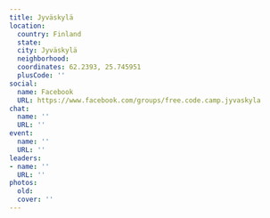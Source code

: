 ```yaml
---
title: Jyväskylä
location:
  country: Finland
  state: 
  city: Jyväskylä
  neighborhood: 
  coordinates: 62.2393, 25.745951
  plusCode: ''
social:
  name: Facebook
  URL: https://www.facebook.com/groups/free.code.camp.jyvaskyla
chat:
  name: ''
  URL: ''
event:
  name: ''
  URL: ''
leaders:
- name: ''
  URL: ''
photos:
  old: 
  cover: ''
---
```


